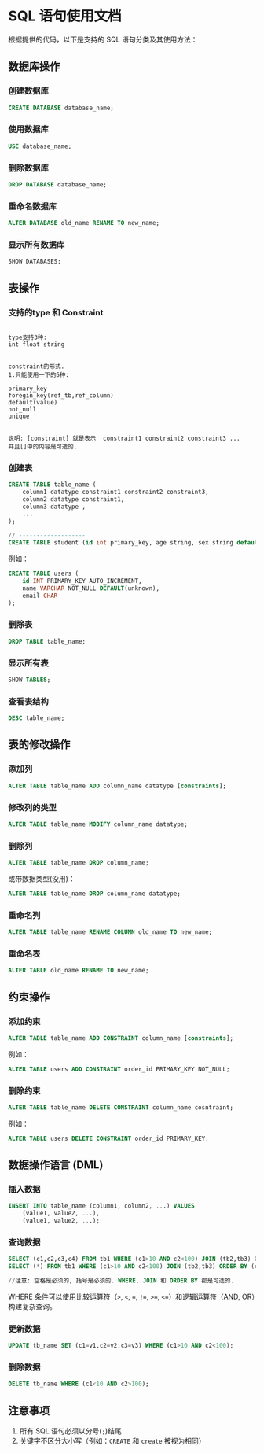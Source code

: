 # SQL 语句使用文档

根据提供的代码，以下是支持的 SQL 语句分类及其使用方法：

## 数据库操作

### 创建数据库

```sql
CREATE DATABASE database_name;
```

### 使用数据库

```sql
USE database_name;
```

### 删除数据库

```sql
DROP DATABASE database_name;
```

### 重命名数据库

```sql
ALTER DATABASE old_name RENAME TO new_name;
```

### 显示所有数据库

```sql
SHOW DATABASES;
```

## 表操作

### 支持的type 和 Constraint

```

type支持3种:
int float string


constraint的形式.
1.只能使用一下的5种:

primary_key
foregin_key(ref_tb,ref_column)
default(value)
not_null
unique


说明: [constraint] 就是表示  constraint1 constraint2 constraint3 ...    并且[]中的内容是可选的.
```

### 创建表

```sql
CREATE TABLE table_name (
    column1 datatype constraint1 constraint2 constraint3,
    column2 datatype constraint1,
    column3 datatype ,
    ...
);

// -------------------
CREATE TABLE student (id int primary_key, age string, sex string default(m), classname string);

```

例如：

```sql
CREATE TABLE users (
    id INT PRIMARY_KEY AUTO_INCREMENT,
    name VARCHAR NOT_NULL DEFAULT(unknown),
    email CHAR
);
```

### 删除表

```sql
DROP TABLE table_name;
```

### 显示所有表

```sql
SHOW TABLES;
```

### 查看表结构

```sql
DESC table_name;
```

## 表的修改操作

### 添加列

```sql
ALTER TABLE table_name ADD column_name datatype [constraints];
```

### 修改列的类型

```sql
ALTER TABLE table_name MODIFY column_name datatype;
```

### 删除列

```sql
ALTER TABLE table_name DROP column_name;
```

或带数据类型(没用)：

```sql
ALTER TABLE table_name DROP column_name datatype;
```

### 重命名列

```sql
ALTER TABLE table_name RENAME COLUMN old_name TO new_name;
```

### 重命名表

```sql
ALTER TABLE old_name RENAME TO new_name;
```

## 约束操作

### 添加约束

```sql
ALTER TABLE table_name ADD CONSTRAINT column_name [constraints];
```

例如：

```sql
ALTER TABLE users ADD CONSTRAINT order_id PRIMARY_KEY NOT_NULL;
```

### 删除约束

```sql
ALTER TABLE table_name DELETE CONSTRAINT column_name cosntraint;
```

例如：

```sql
ALTER TABLE users DELETE CONSTRAINT order_id PRIMARY_KEY;
```

## 数据操作语言 (DML)

### 插入数据

```sql
INSERT INTO table_name (column1, column2, ...) VALUES 
    (value1, value2, ...), 
    (value1, value2, ...);
```

### 查询数据

```sql
SELECT (c1,c2,c3,c4) FROM tb1 WHERE (c1>10 AND c2<100) JOIN (tb2,tb3) ORDERED BY (c1,c2...);
SELECT (*) FROM tb1 WHERE (c1>10 AND c2<100) JOIN (tb2,tb3) ORDER BY (c1,c2...);

//注意: 空格是必须的, 括号是必须的. WHERE, JOIN 和 ORDER BY 都是可选的.

```

WHERE 条件可以使用比较运算符（`>`, `<`, `=`, `!=`, `>=`, `<=`）和逻辑运算符（AND, OR）构建复杂查询。

### 更新数据

```sql
UPDATE tb_name SET (c1=v1,c2=v2,c3=v3) WHERE (c1>10 AND c2<100);
```

### 删除数据

```sql
DELETE tb_name WHERE (c1<10 AND c2>100);
```

## 注意事项

1. 所有 SQL 语句必须以分号(`;`)结尾
2. 关键字不区分大小写（例如：`CREATE` 和 `create` 被视为相同）